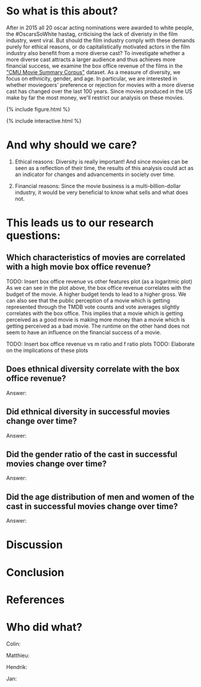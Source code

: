 # So what is this about?
After in 2015 all 20 oscar acting nominations were awarded to white people, the #OscarsSoWhite hastag, criticising the lack of diveristy in the film industry, went viral. But should the film industry comply with these demands purely for ethical reasons, or do capitalistically motivated actors in the film industry also benefit from a more diverse cast? To investigate whether a more diverse cast attracts a larger audience and thus achieves more financial success, we examine the box office revenue of the films in the ["CMU Movie Summary Corpus"](http://www.cs.cmu.edu/~ark/personas/) dataset. As a measure of diversity, we focus on ethnicity, gender, and age. In particular, we are interested in whether moviegoers' preference or rejection for movies with a more diverse cast has changed over the last 100 years. Since movies produced in the US make by far the most money, we'll restrict our analysis on these movies.
 
{% include figure.html %}

{% include interactive.html %}

# And why should we care?

1) Ethical reasons:
Diversity is really important! And since movies can be seen as a reflection of their time, the results of this analysis could act as an indicator for changes and advancements in society over time.

2) Financial reasons:
Since the movie business is a multi-billion-dollar industry, it would be very beneficial to know what sells and what does not. 

# This leads us to our research questions:

##	Which characteristics of movies are correlated with a high movie box office revenue?
TODO: Insert box office revenue vs other features plot (as a logaritmic plot)
As we can see in the plot above, the box office revenue correlates with the budget of the movie. A higher budget tends to lead to a higher gross. We can also see that the public perception of a movie which is getting represented through the TMDB vote counts and vote averages slightly correlates with the box office. This implies that a movie which is getting perceived as a good movie is making more money than a movie which is getting perceived as a bad movie. The runtime on the other hand does not seem to have an influence on the financial success of a movie.

TODO: Insert box office revenue vs m ratio and f ratio plots
TODO: Elaborate on the implications of these plots

##	Does ethnical diversity correlate with the box office revenue?
Answer:

##	Did ethnical diversity in successful movies change over time?
Answer:

##	Did the gender ratio of the cast in successful movies change over time?
Answer:

## Did the age distribution of men and women of the cast in successful movies change over time?
Answer:

# Discussion

# Conclusion


# References

# Who did what?
Colin:

Matthieu:

Hendrik:

Jan:
